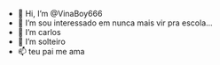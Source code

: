 - 👋 Hi, I’m @VinaBoy666
- 👀 I’m sou interessado em nunca mais vir pra escola...
- 🌱 I’m carlos
- 💞️ I’m solteiro 
- 📫 teu pai me ama

<!---
VinaBoy666/VinaBoy666 is a ✨ special ✨ repository because its `README.md` (this file) appears on your GitHub profile.
You can click the Preview link to take a look at your changes.
--->
